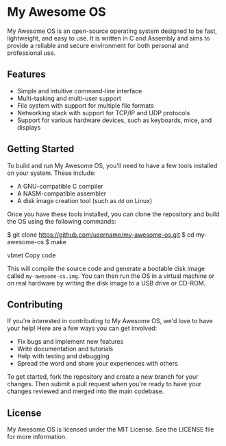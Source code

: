 # My Awesome OS

My Awesome OS is an open-source operating system designed to be fast, lightweight, and easy to use. It is written in C and Assembly and aims to provide a reliable and secure environment for both personal and professional use.

## Features

- Simple and intuitive command-line interface
- Multi-tasking and multi-user support
- File system with support for multiple file formats
- Networking stack with support for TCP/IP and UDP protocols
- Support for various hardware devices, such as keyboards, mice, and displays

## Getting Started

To build and run My Awesome OS, you'll need to have a few tools installed on your system. These include:

- A GNU-compatible C compiler
- A NASM-compatible assembler
- A disk image creation tool (such as `dd` on Linux)

Once you have these tools installed, you can clone the repository and build the OS using the following commands:

$ git clone https://github.com/username/my-awesome-os.git
$ cd my-awesome-os
$ make

vbnet
Copy code

This will compile the source code and generate a bootable disk image called `my-awesome-os.img`. You can then run the OS in a virtual machine or on real hardware by writing the disk image to a USB drive or CD-ROM.

## Contributing

If you're interested in contributing to My Awesome OS, we'd love to have your help! Here are a few ways you can get involved:

- Fix bugs and implement new features
- Write documentation and tutorials
- Help with testing and debugging
- Spread the word and share your experiences with others

To get started, fork the repository and create a new branch for your changes. Then submit a pull request when you're ready to have your changes reviewed and merged into the main codebase.

## License

My Awesome OS is licensed under the MIT License. See the LICENSE file for more information.
